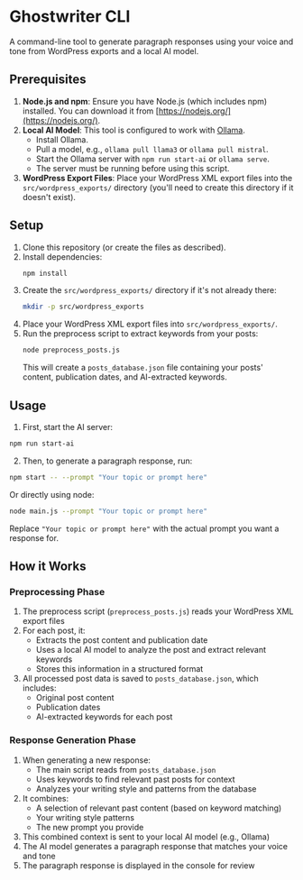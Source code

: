 # Ghostwriter CLI

A command-line tool to generate paragraph responses using your voice and tone from WordPress exports and a local AI model.

## Prerequisites

1.  **Node.js and npm**: Ensure you have Node.js (which includes npm) installed. You can download it from [https://nodejs.org/](https://nodejs.org/).
2.  **Local AI Model**: This tool is configured to work with [Ollama](https://ollama.ai/).
    *   Install Ollama.
    *   Pull a model, e.g., `ollama pull llama3` or `ollama pull mistral`.
    *   Start the Ollama server with `npm run start-ai` or `ollama serve`.
    *   The server must be running before using this script.
3.  **WordPress Export Files**: Place your WordPress XML export files into the `src/wordpress_exports/` directory (you'll need to create this directory if it doesn't exist).

## Setup

1.  Clone this repository (or create the files as described).
2.  Install dependencies:
    ```bash
    npm install
    ```
3.  Create the `src/wordpress_exports/` directory if it's not already there:
    ```bash
    mkdir -p src/wordpress_exports
    ```
5.  Place your WordPress XML export files into `src/wordpress_exports/`.
6.  Run the preprocess script to extract keywords from your posts:
    ```bash
    node preprocess_posts.js
    ```
    This will create a `posts_database.json` file containing your posts' content, publication dates, and AI-extracted keywords.

## Usage

1. First, start the AI server:
```bash
npm run start-ai
```

2. Then, to generate a paragraph response, run:
```bash
npm start -- --prompt "Your topic or prompt here"
```

Or directly using node:
```bash
node main.js --prompt "Your topic or prompt here"
```

Replace `"Your topic or prompt here"` with the actual prompt you want a response for.

## How it Works

### Preprocessing Phase
1.  The preprocess script (`preprocess_posts.js`) reads your WordPress XML export files
2.  For each post, it:
    *   Extracts the post content and publication date
    *   Uses a local AI model to analyze the post and extract relevant keywords
    *   Stores this information in a structured format
3.  All processed post data is saved to `posts_database.json`, which includes:
    *   Original post content
    *   Publication dates
    *   AI-extracted keywords for each post

### Response Generation Phase
1.  When generating a new response:
    *   The main script reads from `posts_database.json`
    *   Uses keywords to find relevant past posts for context
    *   Analyzes your writing style and patterns from the database
2.  It combines:
    *   A selection of relevant past content (based on keyword matching)
    *   Your writing style patterns
    *   The new prompt you provide
6.  This combined context is sent to your local AI model (e.g., Ollama)
7.  The AI model generates a paragraph response that matches your voice and tone
8.  The paragraph response is displayed in the console for review

